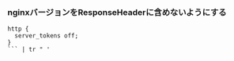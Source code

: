 ### nginxバージョンをResponseHeaderに含めないようにする
<!-- {ISSUEタイトル}.md になります -->
<!-- ISSUEラベル名に対応するディレクトリに格納されます -->
<!-- ISSUEタイトルに`###`を足して、descriptionの1行目に自動追記します -->
```
http {
  server_tokens off;
}
``` | tr " ' 
